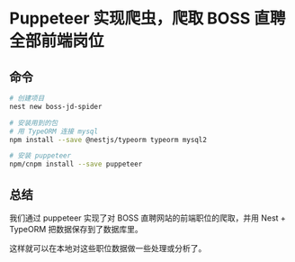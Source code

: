 # Puppeteer 实现爬虫，爬取 BOSS 直聘全部前端岗位


## 命令
```bash
# 创建项目
nest new boss-jd-spider

# 安装用到的包
# 用 TypeORM 连接 mysql
npm install --save @nestjs/typeorm typeorm mysql2

# 安装 puppeteer
npm/cnpm install --save puppeteer
```




## 总结
我们通过 puppeteer 实现了对 BOSS 直聘网站的前端职位的爬取，并用 Nest + TypeORM 把数据保存到了数据库里。

这样就可以在本地对这些职位数据做一些处理或分析了。

